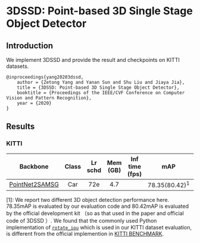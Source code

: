 # 3DSSD: Point-based 3D Single Stage Object Detector

## Introduction
We implement 3DSSD and provide the result and checkpoints on KITTI datasets.

```
@inproceedings{yang20203dssd,
    author = {Zetong Yang and Yanan Sun and Shu Liu and Jiaya Jia},
    title = {3DSSD: Point-based 3D Single Stage Object Detector},
    booktitle = {Proceedings of the IEEE/CVF Conference on Computer Vision and Pattern Recognition},
    year = {2020}
}
```

## Results

### KITTI
|  Backbone   |Class| Lr schd | Mem (GB) | Inf time (fps) | mAP |Download |
| :---------: | :-----: | :------: | :------------: | :----: |:----: | :------: |
|    [PointNet2SAMSG](./3dssd_kitti-3d-car.py)| Car |72e|4.7||78.35(80.42)<sup>1</sup>||

[1]: We report two different 3D object detection performance here. 78.35mAP is evaluated by our evaluation code and 80.42mAP is evaluated by the official development kit （so as that used in the paper and official code of 3DSSD ）. We found that the commonly used Python implementation of [`rotate_iou`](https://github.com/traveller59/second.pytorch/blob/e42e4a0e17262ab7d180ee96a0a36427f2c20a44/second/core/non_max_suppression/nms_gpu.py#L605) which is used in our KITTI dataset evaluation, is different from the official implemention in [KITTI BENCHMARK](http://www.cvlibs.net/datasets/kitti/eval_object.php?obj_benchmark=3d).

